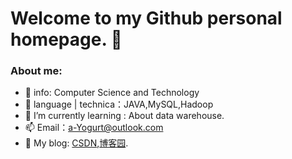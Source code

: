 # Welcome to my Github personal homepage. 👋
### About me:
- 🏫 info: Computer Science and Technology
- 🔭 language | technica：JAVA,MySQL,Hadoop
- 🌱 I’m currently learning : About data warehouse.
- 📫 Email：a-Yogurt@outlook.com
- 📝 My blog: [CSDN](https://blog.csdn.net/weixin_43721228?spm=1000.2115.3001.5343),[博客园](https://www.cnblogs.com/a-Yogurt).

